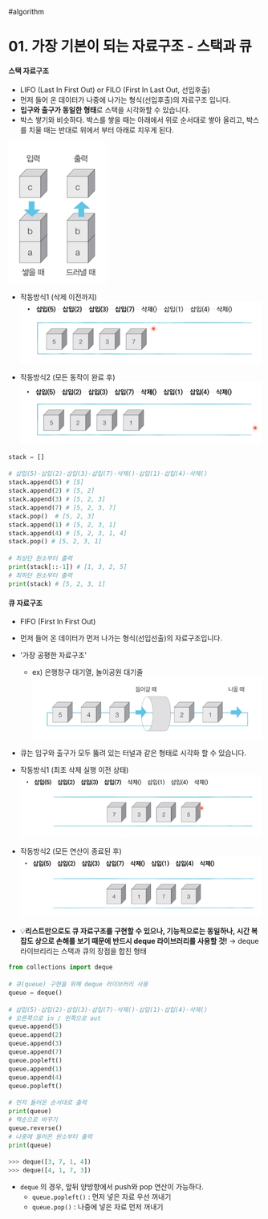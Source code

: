 #algorithm 

# 01. 가장 기본이 되는 자료구조 - 스택과 큐

#### 스택 자료구조
- LIFO (Last In First Out) or FILO (First In Last Out, 선입후출)
- 먼저 들어 온 데이터가 나중에 나가는 형식(선입후출)의 자료구조 입니다. 
- **입구와 출구가 동일한 형태**로 스택을 시각화할 수 있습니다. 
- 박스 쌓기와 비슷하다. 박스를 쌓을 때는 아래에서 위로 순서대로 쌓아 올리고, 박스를 치울 때는 반대로 위에서 부터 아래로 치우게 된다.

![](assets/01.%20스택과%20큐(Stack%20&%20Que).png)

- 작동방식1 (삭제 이전까지)
![](assets/01.%20스택과%20큐(Stack%20&%20Que)-1.png)

- 작동방식2 (모든 동작이 완료 후)
![](assets/01.%20스택과%20큐(Stack%20&%20Que)-2.png)

```python
stack = []

# 삽입(5)-삽입(2)-삽입(3)-삽입(7)-삭제()-삽입(1)-삽입(4)-삭제() 
stack.append(5) # [5]
stack.append(2) # [5, 2]
stack.append(3) # [5, 2, 3]
stack.append(7) # [5, 2, 3, 7]
stack.pop()  # [5, 2, 3]
stack.append(1) # [5, 2, 3, 1]
stack.append(4) # [5, 2, 3, 1, 4]
stack.pop() # [5, 2, 3, 1]

# 최상단 원소부터 출력
print(stack[::-1]) # [1, 3, 2, 5]
# 최하단 원소부터 출력
print(stack) # [5, 2, 3, 1]

```



#### 큐 자료구조

-  FIFO (First In First Out)
-  먼저 들어 온 데이터가 먼저 나가는 형식(선입선출)의 자료구조입니다.
-  '가장 공평한 자료구조'
   -  ex) 은행창구 대기열, 놀이공원 대기줄
![](assets/01.%20스택과%20큐(Stack%20&%20Que)-3.png)

-  큐는 입구와 출구가 모두 뚫려 있는 터널과 같은 형태로 시각화 할 수 있습니다. 

- 작동방식1 (최초 삭제 실행 이전 상태)
![](assets/01.%20스택과%20큐(Stack%20&%20Que)-4.png)

- 작동방식2 (모든 연산이 종료된 후)
![](assets/01.%20스택과%20큐(Stack%20&%20Que)-5.png)

- 💡**리스트만으로도 큐 자료구조를 구현할 수 있으나, 기능적으로는 동일하나, 시간 복잡도 상으로 손해를 보기 때문에 반드시 deque 라이브러리를 사용할 것!**
	→ deque 라이브리리는 스택과 큐의 장점을 합친 형태
```python
from collections import deque

# 큐(queue) 구현을 위해 deque 라이브러리 사용
queue = deque()

# 삽입(5)-삽입(2)-삽입(3)-삽입(7)-삭제()-삽입(1)-삽입(4)-삭제()
# 오른쪽으로 in / 왼쪽으로 out
queue.append(5)
queue.append(2)
queue.append(3)
queue.append(7)
queue.popleft()
queue.append(1)
queue.append(4)
queue.popleft()

# 먼저 들어온 순서대로 출력
print(queue)
# 역순으로 바꾸기
queue.reverse()
# 나중에 들어온 원소부터 출력
print(queue)

>>> deque([3, 7, 1, 4])
>>> deque([4, 1, 7, 3])
```

- `deque` 의 경우, 앞뒤 양방향에서 push와 pop 연산이 가능하다.
  - `queue.popleft()` : 먼저 넣은 자료 우선 꺼내기
  -  `queue.pop()` : 나중에 넣은 자료 먼저 꺼내기
